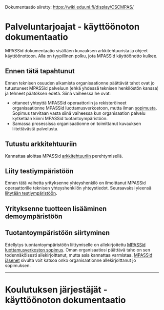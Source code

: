 

Dokumentaatio siiretty: https://wiki.eduuni.fi/display/CSCMPAS/


# Palveluntarjoajat - käyttöönoton dokumentaatio

MPASSid dokumentaatio sisältäen kuvauksen arkkitehtuurista ja ohjeet käyttöönottoon. Alla on tyypillinen polku, jota MPASSid käyttöönotto kulkee. 

## Ennen tätä tapahtunut

Ennen teknisen osuuden alkamista organisaationne päättävät tahot ovat jo tutustuneet MPASSid palveluun (ehkä yhdessä teknisen henkilöstön kanssa) ja tehneet päätöksen edetä. Siinä vaiheessa he ovat:
* ottaneet yhteyttä MPASSid operaattoriin ja rekisteröineet organisaationne MPASSid luottamusverkostoon, mutta ilman [sopimusta](https://mpass.fi/sopimus/). Sopimus tarvitaan vasta siinä vaiheessa kun organisaation palvelu kytketään kiinni MPASSid tuotantoympäristöön. 
* Samassa prosessissa organisaationne on toimittanut kuvauksen liitettävästä palvelusta. 

## Tutustu arkkitehtuuriin

Kannattaa aloittaa MPASSid [arkkitehtuuriin](arkkitehtuuri.md) perehtymisellä.

## Liity testiympäristöön

Ennen tätä vaihetta yrityksenne yhteyshenkilö on ilmoittanut MPASSid operaattorille teknisen yhteyshenkilön yhteystiedot.
Seuraavaksi yleensä [liitytään testiympäristöön](testiymparisto.md). 

## Yrityksenne tuotteen lisääminen demoympäristöön


## Tuotantoympäristöön siirtyminen

Edellytys tuontantoympäristöön liittymiselle on allekirjoitettu [MPASSid luottamusverkoston sopimus](https://mpass.fi/sopimus/). Oman organisaatiosi päättävä taho on sen todennäköisesti allekirjoittanut, mutta asia kannattaa varmistaa. [MPASSid jäsenet](https://mpass.fi/jasenet/) sivulta voit katsoa onko organisaationne allekirjoittanut jo sopimuksen. 

-----------------------

# Koulutuksen järjestäjät - käyttöönoton dokumentaatio

